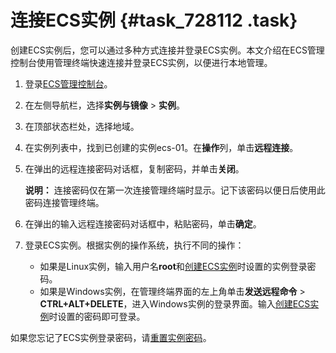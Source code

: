 # 连接ECS实例 {#task_728112 .task}

创建ECS实例后，您可以通过多种方式连接并登录ECS实例。本文介绍在ECS管理控制台使用管理终端快速连接并登录ECS实例，以便进行本地管理。

1.  登录[ECS管理控制台](https://ecs.console.aliyun.com)。
2.  在左侧导航栏，选择**实例与镜像** \> **实例**。
3.  在顶部状态栏处，选择地域。
4.  在实例列表中，找到已创建的实例ecs-01。在**操作**列，单击**远程连接**。
5.  在弹出的远程连接密码对话框，复制密码，并单击**关闭**。 

    **说明：** 连接密码仅在第一次连接管理终端时显示。记下该密码以便日后使用此密码连接管理终端。

6.  在弹出的输入远程连接密码对话框中，粘贴密码，单击**确定**。
7.  登录ECS实例。根据实例的操作系统，执行不同的操作： 
    -   如果是Linux实例，输入用户名**root**和[创建ECS实例](cn.zh-CN/个人版快速入门/创建ECS实例.md#)时设置的实例登录密码。
    -   如果是Windows实例，在管理终端界面的左上角单击**发送远程命令** \> **CTRL+ALT+DELETE**，进入Windows实例的登录界面。输入[创建ECS实例](cn.zh-CN/个人版快速入门/创建ECS实例.md#)时设置的密码即可登录。

如果您忘记了ECS实例登录密码，请[重置实例密码](../cn.zh-CN/实例/管理实例/重置实例登录密码.md#)。

